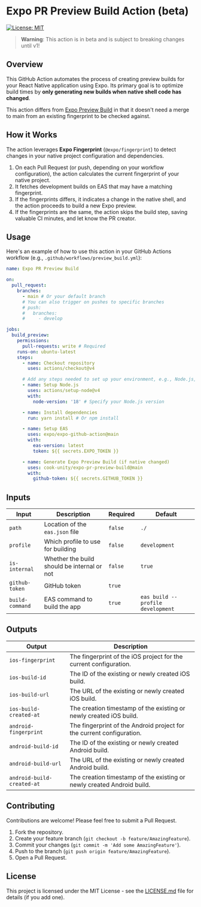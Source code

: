 # Expo PR Preview Build Action (beta)

[![License: MIT](https://img.shields.io/badge/License-MIT-yellow.svg)](https://opensource.org/licenses/MIT)

> **Warning**: This action is in beta and is subject to breaking changes until v1!

## Overview

This GitHub Action automates the process of creating preview builds for your React Native application using Expo. Its primary goal is to optimize build times by **only generating new builds when native shell code has changed**.

This action differs from [Expo Preview Build](https://github.com/expo/expo-github-action/tree/main/preview-build) in that it doesn't need a merge to main from an existing fingerprint to be checked against.


## How it Works

The action leverages **Expo Fingerprint** (`@expo/fingerprint`) to detect changes in your native project configuration and dependencies.

1.  On each Pull Request (or push, depending on your workflow configuration), the action calculates the current fingerprint of your native project.
2.  It fetches development builds on EAS that may have a matching fingerprint.
3.  If the fingerprints differs, it indicates a change in the native shell, and the action proceeds to build a new Expo preview.
4.  If the fingerprints are the same, the action skips the build step, saving valuable CI minutes, and let know the PR creator.

## Usage

Here's an example of how to use this action in your GitHub Actions workflow (e.g., `.github/workflows/preview_build.yml`):

```yaml
name: Expo PR Preview Build

on:
  pull_request:
    branches:
      - main # Or your default branch
      # You can also trigger on pushes to specific branches
      # push:
      #   branches:
      #     - develop

jobs:
  build_preview:
    permissions:
      pull-requests: write # Required
    runs-on: ubuntu-latest
    steps:
      - name: Checkout repository
        uses: actions/checkout@v4

      # Add any steps needed to set up your environment, e.g., Node.js, Yarn/NPM install
      - name: Setup Node.js
        uses: actions/setup-node@v4
        with:
          node-version: '18' # Specify your Node.js version

      - name: Install dependencies
        run: yarn install # Or npm install

      - name: Setup EAS
        uses: expo/expo-github-action@main
        with:
          eas-version: latest
          token: ${{ secrets.EXPO_TOKEN }}

      - name: Generate Expo Preview Build (if native changed)
        uses: cook-unity/expo-pr-preview-build@main
        with:
          github-token: ${{ secrets.GITHUB_TOKEN }}
```

## Inputs

| Input           | Description                        | Required | Default                          |
|-----------------|------------------------------------|----------|----------------------------------|
| `path`          | Location of the `eas.json` file    | `false`  | `./`                             |
| `profile`       | Which profile to use for building  | `false`  | `development`                    |
| `is-internal`   | Whether the build should be internal or not | `false`  | `true`                           |
| `github-token`  | GitHub token                       | `true`   |                                  |
| `build-command` | EAS command to build the app       | `true`   | `eas build --profile development`|

## Outputs

| Output                   | Description                                                              |
|--------------------------|--------------------------------------------------------------------------|
| `ios-fingerprint`        | The fingerprint of the iOS project for the current configuration.        |
| `ios-build-id`           | The ID of the existing or newly created iOS build.                       |
| `ios-build-url`          | The URL of the existing or newly created iOS build.                      |
| `ios-build-created-at`   | The creation timestamp of the existing or newly created iOS build.       |
| `android-fingerprint`    | The fingerprint of the Android project for the current configuration.    |
| `android-build-id`       | The ID of the existing or newly created Android build.                   |
| `android-build-url`      | The URL of the existing or newly created Android build.                  |
| `android-build-created-at` | The creation timestamp of the existing or newly created Android build.   |

## Contributing

Contributions are welcome! Please feel free to submit a Pull Request.

1.  Fork the repository.
2.  Create your feature branch (`git checkout -b feature/AmazingFeature`).
3.  Commit your changes (`git commit -m 'Add some AmazingFeature'`).
4.  Push to the branch (`git push origin feature/AmazingFeature`).
5.  Open a Pull Request.

## License

This project is licensed under the MIT License - see the [LICENSE.md](LICENSE.md) file for details (if you add one).